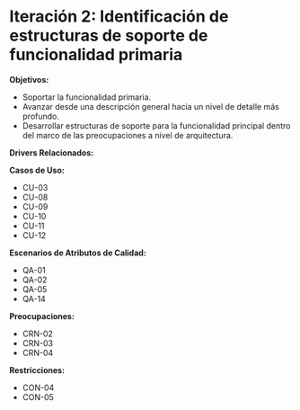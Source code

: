 # Iteración 2: Identificación de estructuras de soporte de funcionalidad primaria

**Objetivos:**
- Soportar la funcionalidad primaria.
- Avanzar desde una descripción general hacia un nivel de detalle más profundo.
- Desarrollar estructuras de soporte para la funcionalidad principal dentro del marco de las preocupaciones a nivel de arquitectura.

**Drivers Relacionados:**

**Casos de Uso:**
- CU-03
- CU-08
- CU-09
- CU-10
- CU-11
- CU-12

**Escenarios de Atributos de Calidad:**
- QA-01
- QA-02
- QA-05
- QA-14

**Preocupaciones:**
- CRN-02
- CRN-03
- CRN-04

**Restricciones:**
- CON-04
- CON-05